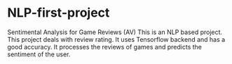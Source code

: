 # NLP-first-project
Sentimental Analysis for Game Reviews (AV)
This is an NLP based project. This project deals with review rating. It uses Tensorflow backend and has a good accuracy. It processes the reviews of games and predicts the sentiment of the user.
